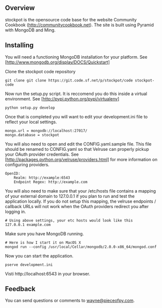 Overview
--------
stockpot is the opensource code base for the website Community Cookbook (http://communitycookbook.net).
The site is built using Pyramid with MongoDB and Ming.

Installing
----------
You will need a functioning MongoDB installation for your platform. See [http://www.mongodb.org/display/DOCS/Quickstart]

Clone the stockpot code repository

    git clone git clone https://git.code.sf.net/p/stockpot/code stockpot-code

Now run the setup.py script. It is reccomend you do this inside a virtual environment. See [http://pypi.python.org/pypi/virtualenv]

    python setup.py develop

Once that is completed you will want to edit your development.ini file to reflect your local settings.

    mongo.url = mongodb://localhost:27017/
    mongo.database = stockpot

You will also need to open and edit the CONFIG.yaml.sample file. This file should be renamed to CONFIG.yaml so that Velruse
can properly pickup your OAuth provider credentials. See [http://packages.python.org/velruse/providers.html] for more information
on configuring providers.

    OpenID:
        Realm: http://example:6543
        Endpoint Regex: http://example.com

You will also need to make sure that your /etc/hosts file contains a mapping of your external domain to 127.0.0.1 if you plan to run
and test the application locally. If you do not setup this mapping, the velruse endpoints / callback URLs will not work when the OAuth
providers redirect you after logging in.

    # Using above settings, your etc hosts would look like this
    127.0.0.1 example.com

Make sure you have MongoDB running.

    # Here is how I start it on MacOS X
    mongod run --config /usr/local/Cellar/mongodb/2.0.0-x86_64/mongod.conf

Now you can start the application.

    pserve development.ini

Visti http://localhost:6543 in your browser.

Feedback
--------
You can send questions or comments to <wayne@pieceofpy.com>.

